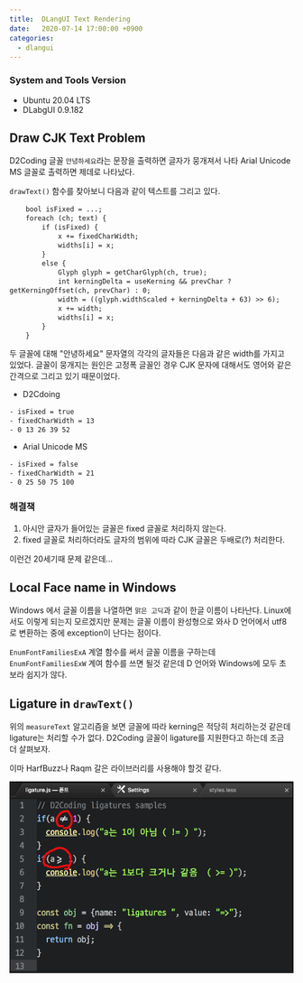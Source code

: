 ```yaml
---
title:  DLangUI Text Rendering
date:   2020-07-14 17:00:00 +0900
categories:
  - dlangui
---
```


### System and Tools Version

- Ubuntu 20.04 LTS
- DLabgUI 0.9.182 

## Draw CJK Text Problem

D2Coding 글꼴 `안녕하세요`라는 문장을  출력하면 글자가 뭉개져서 나타
Arial Unicode MS 글꼴로 촐력하면 제데로 나타났다.

`drawText()` 함수를 찾아보니 다음과 같이 텍스트를 그리고 있다.

```
    bool isFixed = ...;
    foreach (ch; text) {
        if (isFixed) {
            x += fixedCharWidth;
            widths[i] = x;
        }
        else {
            Glyph glyph = getCharGlyph(ch, true);
            int kerningDelta = useKerning && prevChar ? getKerningOffset(ch, prevChar) : 0;
            width = ((glyph.widthScaled + kerningDelta + 63) >> 6);
            x += width;
            widths[i] = x;
        }
    }
```

두 글꼴에 대해 "안녕하세요" 문자열의 각각의 글자들은 다음과 같은 width를 가지고 있었다.
글꼴이 뭉개지는 원인은 고정폭 글꼴인 경우 CJK 문자에 대해서도 영어와 같은 간격으로
그리고 있기 때문이었다. 
- D2Cdoing

```
- isFixed = true
- fixedCharWidth = 13
- 0 13 26 39 52
```

- Arial Unicode MS

```
- isFixed = false
- fixedCharWidth = 21
- 0 25 50 75 100

```

### 해결책

1. 아시안 글자가 들어있는 글꼴은 fixed 글꼴로 처리하지 않는다.
2. fixed 글꼴로 처리하더라도 글자의 범위에 따라 CJK 글꼴은 두배로(?) 처리한다.

이런건 20세기때 문제 같은데...

## Local Face name in Windows

Windows 에서 글꼴 이름을 나열하면 `맑은 고딕`과 같이 한글 이름이 나타난다.
Linux에서도 이렇게 되는지 모르겠지만 문제는 글꼴 이름이 완성형으로 와사
D 언어에서 utf8 로 변환하는 중에 exception이 난다는 점이다.

`EnumFontFamiliesExA` 계열 함수를 써서 글꼴 이름을 구하는데 `EnumFontFamiliesExW`
계여 함수를 쓰면 될것 같은데 D 언어와 Windows에 모두 초보라 쉽지가 않다. 

## Ligature in `drawText()`

위의 `measureText` 알고리즘을 보면 글꼴에 따라 kerning은 적당히 처리하는것 같은데
ligature는 처리할 수가 없다. D2Coding 글꼴이 ligature를 지원한다고 하는데
조금 더 살펴보자.

이마 HarfBuzz나 Raqm 갈은 라이브러리를 사용해야 할것 같다.

![ D2Cdding Ligature ](/screenshot/20200714_d2ligature.png)
